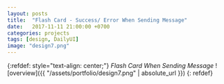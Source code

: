 ```yaml
---
layout: posts
title:  "Flash Card - Success/ Error When Sending Message"
date:   2017-11-11 21:00:00 +0700
categories: projects
tags: [design, DailyUI]
image: "design7.png"
---
```



{:refdef: style="text-align: center;"}
_Flash Card When Sending Message_
![overview]({{ "/assets/portfolio/design7.png" | absolute_url }})
{: refdef}
